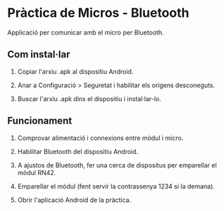 Pràctica de Micros - Bluetooth
==========================

Applicació per comunicar amb el micro per Bluetooth.

Com instal·lar
----------

1. Copiar l'arxiu .apk al dispositiu Android.

2. Anar a Configuració > Seguretat i habilitar els origens desconeguts.

3. Buscar l'arxiu .apk dins el dispositiu i instal·lar-lo.

Funcionament
----------

1. Comprovar alimentació i connexions entre mòdul i micro.

2. Habilitar Bluetooth del dispositiu Android.

3. A ajustos de Bluetooth, fer una cerca de dispositus per emparellar el mòdul RN42.

4. Emparellar el mòdul (fent servir la contrassenya 1234 si la demana).

5. Obrir l'aplicació Android de la pràctica.
